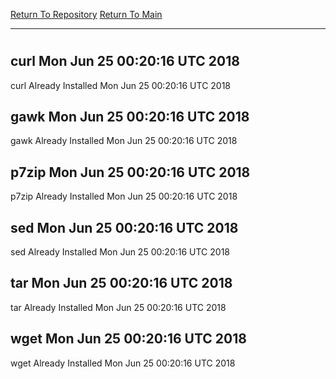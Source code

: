 [Return To Repository](https://github.com/deathbybandaid/piholeparser/)
[Return To Main](https://github.com/deathbybandaid/piholeparser/blob/master/RecentRunLogs/Mainlog.md)
____________________________________
# 
## curl Mon Jun 25 00:20:16 UTC 2018
curl Already Installed Mon Jun 25 00:20:16 UTC 2018
## gawk Mon Jun 25 00:20:16 UTC 2018
gawk Already Installed Mon Jun 25 00:20:16 UTC 2018
## p7zip Mon Jun 25 00:20:16 UTC 2018
p7zip Already Installed Mon Jun 25 00:20:16 UTC 2018
## sed Mon Jun 25 00:20:16 UTC 2018
sed Already Installed Mon Jun 25 00:20:16 UTC 2018
## tar Mon Jun 25 00:20:16 UTC 2018
tar Already Installed Mon Jun 25 00:20:16 UTC 2018
## wget Mon Jun 25 00:20:16 UTC 2018
wget Already Installed Mon Jun 25 00:20:16 UTC 2018
